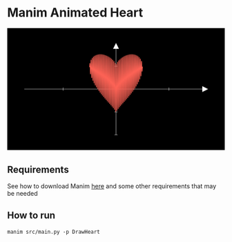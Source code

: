 # Manim Animated Heart

![Heart photo](assets/HeartGraph.png)

## Requirements

See how to download Manim [here](https://www.manim.community/) and some other requirements that may be needed

## How to run

```txt
manim src/main.py -p DrawHeart
```
